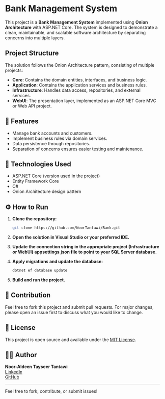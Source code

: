 # Bank Management System

This project is a **Bank Management System** implemented using **Onion Architecture** with ASP.NET Core. The system is designed to demonstrate a clean, maintainable, and scalable software architecture by separating concerns into multiple layers.

## Project Structure

The solution follows the Onion Architecture pattern, consisting of multiple projects:

- **Core**: Contains the domain entities, interfaces, and business logic.
- **Application**: Contains the application services and business rules.
- **Infrastructure**: Handles data access, repositories, and external services.
- **WebUI**: The presentation layer, implemented as an ASP.NET Core MVC or Web API project.

## 🚀 Features

- Manage bank accounts and customers.
- Implement business rules via domain services.
- Data persistence through repositories.
- Separation of concerns ensures easier testing and maintenance.

## 🧠 Technologies Used

- ASP.NET Core (version used in the project)
- Entity Framework Core
- C#
- Onion Architecture design pattern

## ⚙️ How to Run

1. **Clone the repository:**

   ```bash
   git clone https://github.com/NoorTantawi/Bank.git
2. **Open the solution in Visual Studio or your preferred IDE.**

3. **Update the connection string in the appropriate project (Infrastructure or WebUI) appsettings.json file to point to your SQL Server database.**

4. **Apply migrations and update the database:**

    ```bash
    dotnet ef database update
    
5. **Build and run the project.**

## 🤝 Contribution

Feel free to fork this project and submit pull requests. For major changes, please open an issue first to discuss what you would like to change.

## 📄 License
This project is open source and available under the [MIT License](LICENSE).

## 🙋‍♂️ Author

**Noor-Aldeen Tayseer Tantawi**  
[LinkedIn](https://www.linkedin.com/in/nooraldeen-tantawi-3bb899237/)  
[GitHub](https://github.com/NoorTantawi)

---

Feel free to fork, contribute, or submit issues!


